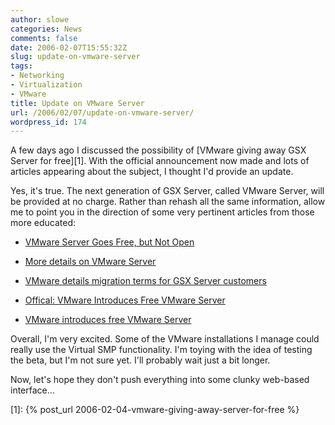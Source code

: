 ```yaml
---
author: slowe
categories: News
comments: false
date: 2006-02-07T15:55:32Z
slug: update-on-vmware-server
tags:
- Networking
- Virtualization
- VMware
title: Update on VMware Server
url: /2006/02/07/update-on-vmware-server/
wordpress_id: 174
---
```


A few days ago I discussed the possibility of [VMware giving away GSX Server for free][1]. With the official announcement now made and lots of articles appearing about the subject, I thought I'd provide an update.

Yes, it's true. The next generation of GSX Server, called VMware Server, will be provided at no charge. Rather than rehash all the same information, allow me to point you in the direction of some very pertinent articles from those more educated:

* [VMware Server Goes Free, but Not Open](http://www.eweek.com/article2/0,1759,1920441,00.asp)

* [More details on VMware Server](http://www.virtualization.info/2006/02/more-details-on-vmware-server.html)

* [VMware details migration terms for GSX Server customers](http://www.virtualization.info/2006/02/vmware-details-migration-terms-for-gsx.html)

* [Offical: VMware Introduces Free VMware Server](http://www.rtfm-ed.co.uk/?p=184)

* [VMware introduces free VMware Server](http://www.virtualization.info/2006/02/vmware-introduces-free-vmware-server.html)

Overall, I'm very excited. Some of the VMware installations I manage could really use the Virtual SMP functionality. I'm toying with the idea of testing the beta, but I'm not sure yet. I'll probably wait just a bit longer.

Now, let's hope they don't push everything into some clunky web-based interface...

[1]: {% post_url 2006-02-04-vmware-giving-away-server-for-free %}
